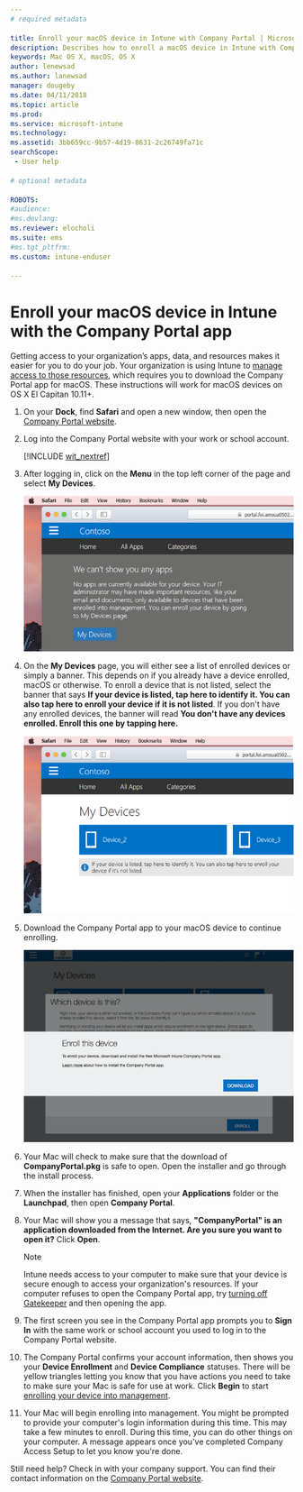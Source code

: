 ```yaml
---
# required metadata

title: Enroll your macOS device in Intune with Company Portal | Microsoft Docs
description: Describes how to enroll a macOS device in Intune with Company Portal app
keywords: Mac OS X, macOS, OS X
author: lenewsad
ms.author: lanewsad
manager: dougeby
ms.date: 04/11/2018
ms.topic: article
ms.prod:
ms.service: microsoft-intune
ms.technology:
ms.assetid: 3bb659cc-9b57-4d19-8631-2c26749fa71c
searchScope:
 - User help

# optional metadata

ROBOTS:  
#audience:
#ms.devlang:
ms.reviewer: elocholi
ms.suite: ems
#ms.tgt_pltfrm:
ms.custom: intune-enduser

---
```


# Enroll your macOS device in Intune with the Company Portal app

Getting access to your organization’s apps, data, and resources makes it easier for you to do your job. Your organization is using Intune to [manage access to those resources](what-happens-if-you-install-the-Company-Portal-app-and-enroll-your-device-in-intune-macos.md), which requires you to download the Company Portal app for macOS. These instructions will work for macOS devices on OS X El Capitan 10.11+.


1. On your __Dock__, find __Safari__ and open a new window, then open the [Company Portal website](https://portal.manage.microsoft.com).

2. Log into the Company Portal website with your work or school account.

   [!INCLUDE [wit_nextref](includes/end-user-password-guidance.md)]


3. After logging in, click on the **Menu** in the top left corner of the page and select **My Devices**.

   ![A screenshot of the landing page for the web portal with the web portal showing that no apps can be installed yet, with a My Devices button underneath.](./media/macOS_enroll_001_landing_page.png)

4. On the __My Devices__ page, you will either see a list of enrolled devices or simply a banner. This depends on if you already have a device enrolled, macOS or otherwise. To enroll a device that is not listed, select the banner that says __If your device is listed, tap here to identify it. You can also tap here to enroll your device if it is not listed__. If you don't have any enrolled devices, the banner will read **You don't have any devices enrolled. Enroll this one by tapping here.**

    ![A screenshot of the My Device page, with a couple of unidentified devices above the banner prompt to enroll unlisted devices or identify unidentified ones.](./media/macOS_enroll_002_tap_here_banner.png)

5. Download the Company Portal app to your macOS device to continue enrolling.

    ![The notice that prompts a user to download the macOS Company Portal app. This notice has the text listed in the step above a button that says "Download" in the bottom right corner.](./media/macOS_enroll_IWP_CP_app_notice.png)

6. Your Mac will check to make sure that the download of **CompanyPortal.pkg** is safe to open. Open the installer and go through the install process.

7. When the installer has finished, open your **Applications** folder or the **Launchpad**, then open **Company Portal**.

8. Your Mac will show you a message that says, **"CompanyPortal" is an application downloaded from the Internet. Are you sure you want to open it?** Click **Open**.

   > [!NOTE]
   > Intune needs access to your computer to make sure that your device is secure enough to access your organization's resources. If your computer refuses to open the Company Portal app, try [turning off Gatekeeper](https://support.apple.com/HT202491) and then opening the app.

9. The first screen you see in the Company Portal app prompts you to **Sign In** with the same work or school account you used to log in to the Company Portal website.

10. The Company Portal confirms your account information, then shows you your **Device Enrollment** and **Device Compliance** statuses. There will be yellow triangles letting you know that you have actions you need to take to make sure your Mac is safe for use at work. Click **Begin** to start [enrolling your device into management](what-info-can-your-company-see-when-you-enroll-your-device-in-intune.md).

11. Your Mac will begin enrolling into management. You might be prompted to provide your computer's login information during this time. This may take a few minutes to enroll. During this time, you can do other things on your computer. A message appears once you've completed Company Access Setup to let you know you're done.

Still need help? Check in with your company support. You can find their contact information on the [Company Portal website](https://portal.manage.microsoft.com#HelpDeskDialog).
